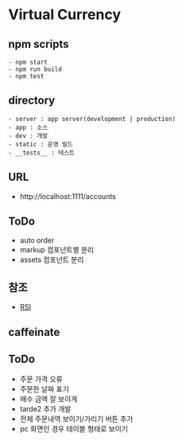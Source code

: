 # Virtual Currency

## npm scripts

    - npm start
    - npm run build
    - npm test

## directory

    - server : app server(development | production)
    - app : 소스
    - dev : 개발
    - static : 운영 빌드
    - __tests__ : 테스트

## URL

-   http://localhost:1111/accounts

## ToDo

-   auto order
-   markup 컴포넌트별 분리
-   assets 컴포넌트 분리

## 참조

-   [RSI](https://blog.naver.com/PostView.naver?blogId=maripsee&logNo=222895780877)

## caffeinate

## ToDo

-   주문 가격 오류
-   주문한 날짜 표기
-   매수 금액 잘 보이게
-   tarde2 추가 개발
-   전체 주문내역 보이기/가리기 버튼 추가
-   pc 화면인 경우 테이블 형태로 보이기
